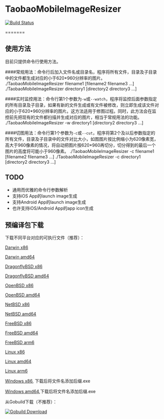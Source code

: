 TaobaoMobileImageResizer
========================

[![Build Status](https://secure.travis-ci.org/missdeer/TaobaoMobileImageResizer.png)](https://travis-ci.org/missdeer/TaobaoMobileImageResizer)

=======

使用方法
----
目前只提供命令行使用方法。

####常规用法：命令行后加入文件名或目录名，程序将所有文件，目录及子目录中的文件都生成对应的小于620*960分辨率的图片。
	./TaobaoMobileImageResizer filename1 [filename2 filename3 ...]
	./TaobaoMobileImageResizer directory1 [directory2 directory3 ...]

####实时监控用法：命令行第1个参数为`-w`或`--watch`，程序将监控后面参数指定的所有目录及子目录，如果有新的文件生成或有文件被修改，则立即生成该文件对应的小于620*960分辨率的图片。这方法适用于修图过程。同时，此方法会在监控前先把现有的文件都扫描并生成对应的图片，相当于常规用法的功能。
	./TaobaoMobileImageResizer -w directory1 [directory2 directory3 ...]

####切图用法：命令行第1个参数为`-c`或`--cut`，程序将第2个及以后参数指定的所有文件，目录及子目录中的文件对比大小，如图图片按比例缩小为620像素宽，高大于960像素的情况，将自动把图片按620*960再切分，切分得到的最后一个图片的高度将可能小于960像素。
	./TaobaoMobileImageResizer -c filename1 [filename2 filename3 ...]
	./TaobaoMobileImageResizer -c directory1 [directory2 directory3 ...]

TODO
----
* 通用而优雅的命令行参数解析
* 支持iOS App的launch image生成
* 支持Android App的launch image生成
* 也许支持iOS/Android App的app icon生成

预编译包下载
----

下载不同平台对应的可执行文件（推荐）：

[Darwin x86](https://github.com/missdeer/TaobaoMobileImageResizer/raw/prebuilt/TaobaoMobileImageResizer-darwin-386)

[Darwin amd64](https://github.com/missdeer/TaobaoMobileImageResizer/raw/prebuilt/TaobaoMobileImageResizer-darwin-amd64)

[DragonflyBSD x86](https://github.com/missdeer/TaobaoMobileImageResizer/raw/prebuilt/TaobaoMobileImageResizer-dragonfly-386)

[DragonflyBSD amd64](https://github.com/missdeer/TaobaoMobileImageResizer/raw/prebuilt/TaobaoMobileImageResizer-dragonfly-amd64)

[OpenBSD x86](https://github.com/missdeer/TaobaoMobileImageResizer/raw/prebuilt/TaobaoMobileImageResizer-openbsd-386)

[OpenBSD amd64](https://github.com/missdeer/TaobaoMobileImageResizer/raw/prebuilt/TaobaoMobileImageResizer-openbsd-amd64)

[NetBSD x86](https://github.com/missdeer/TaobaoMobileImageResizer/raw/prebuilt/TaobaoMobileImageResizer-netbsd-386)

[NetBSD amd64](https://github.com/missdeer/TaobaoMobileImageResizer/raw/prebuilt/TaobaoMobileImageResizer-netbsd-amd64)

[FreeBSD x86](https://github.com/missdeer/TaobaoMobileImageResizer/raw/prebuilt/TaobaoMobileImageResizer-freebsd-386)

[FreeBSD amd64](https://github.com/missdeer/TaobaoMobileImageResizer/raw/prebuilt/TaobaoMobileImageResizer-freebsd-amd64)

[FreeBSD arm6](https://github.com/missdeer/TaobaoMobileImageResizer/raw/prebuilt/TaobaoMobileImageResizer-freebsd-arm)

[Linux x86](https://github.com/missdeer/TaobaoMobileImageResizer/raw/prebuilt/TaobaoMobileImageResizer-linux-386)

[Linux amd64](https://github.com/missdeer/TaobaoMobileImageResizer/raw/prebuilt/TaobaoMobileImageResizer-linux-amd64)

[Linux arm6](https://github.com/missdeer/TaobaoMobileImageResizer/raw/prebuilt/TaobaoMobileImageResizer-linux-arm)

[Windows x86](https://github.com/missdeer/TaobaoMobileImageResizer/raw/prebuilt/TaobaoMobileImageResizer-windows-386), 下载后将文件名添加后缀.exe

[Windows amd64](https://github.com/missdeer/TaobaoMobileImageResizer/raw/prebuilt/TaobaoMobileImageResizer-windows-amd64),下载后将文件名添加后缀.exe 

从Gobuild下载（不推荐）：

[![Gobuild Download](http://gobuild.io/badge/github.com/missdeer/TaobaoMobileImageResizer/downloads.svg)](http://gobuild.io/github.com/missdeer/TaobaoMobileImageResizer)

